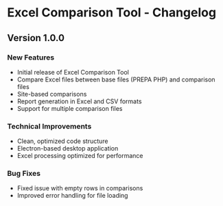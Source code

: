 # Excel Comparison Tool - Changelog

## Version 1.0.0

### New Features
- Initial release of Excel Comparison Tool
- Compare Excel files between base files (PREPA PHP) and comparison files
- Site-based comparisons
- Report generation in Excel and CSV formats
- Support for multiple comparison files

### Technical Improvements
- Clean, optimized code structure
- Electron-based desktop application
- Excel processing optimized for performance

### Bug Fixes
- Fixed issue with empty rows in comparisons
- Improved error handling for file loading